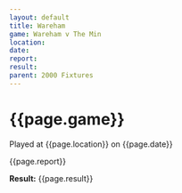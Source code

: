 ```yaml
---
layout: default
title: Wareham
game: Wareham v The Min
location: 
date: 
report: 
result: 
parent: 2000 Fixtures
---
```


# {{page.game}}

Played at {{page.location}} on {{page.date}}

{{page.report}}

**Result:** {{page.result}}

